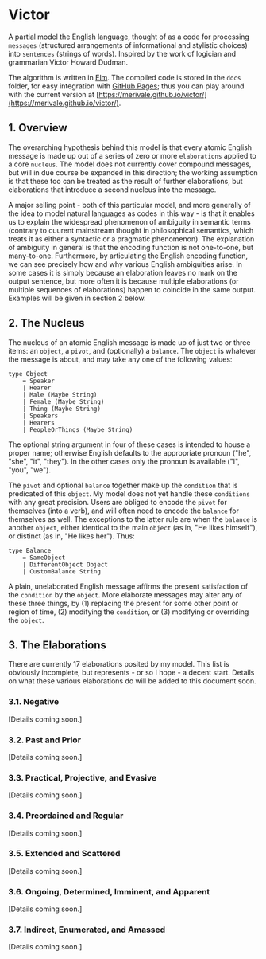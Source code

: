 # Victor

A partial model the English language, thought of as a code for processing `messages` (structured arrangements of informational and stylistic choices) into `sentences` (strings of words). Inspired by the work of logician and grammarian Victor Howard Dudman.

The algorithm is written in [Elm](http://elm-lang.org/). The compiled code is stored in the `docs` folder, for easy integration with [GitHub Pages](https://pages.github.com/); thus you can play around with the current version at [https://merivale.github.io/victor/](https://merivale.github.io/victor/).

## 1. Overview

The overarching hypothesis behind this model is that every atomic English message is made up out of a series of zero or more `elaborations` applied to a core `nucleus`. The model does not currently cover compound messages, but will in due course be expanded in this direction; the working assumption is that these too can be treated as the result of further elaborations, but elaborations that introduce a second nucleus into the message.

A major selling point - both of this particular model, and more generally of the idea to model natural languages as codes in this way - is that it enables us to explain the widespread phenomenon of ambiguity in semantic terms (contrary to cuurent mainstream thought in philosophical semantics, which treats it as either a syntactic or a pragmatic phenomenon). The explanation of ambiguity in general is that the encoding function is not one-to-one, but many-to-one. Furthermore, by articulating the English encoding function, we can see precisely how and why various English ambiguities arise. In some cases it is simply because an elaboration leaves no mark on the output sentence, but more often it is because multiple elaborations (or multiple sequences of elaborations) happen to coincide in the same output. Examples will be given in section 2 below.

## 2. The Nucleus

The nucleus of an atomic English message is made up of just two or three items: an `object`, a `pivot`, and (optionally) a `balance`. The `object` is whatever the message is about, and may take any one of the following values:

    type Object
        = Speaker
        | Hearer
        | Male (Maybe String)
        | Female (Maybe String)
        | Thing (Maybe String)
        | Speakers
        | Hearers
        | PeopleOrThings (Maybe String)

The optional string argument in four of these cases is intended to house a proper name; otherwise English defaults to the appropriate pronoun ("he", "she", "it", "they"). In the other cases only the pronoun is available ("I", "you", "we").

The `pivot` and optional `balance` together make up the `condition` that is predicated of this `object`. My model does not yet handle these `conditions` with any great precision. Users are obliged to encode the `pivot` for themselves (into a verb), and will often need to encode the `balance` for themselves as well. The exceptions to the latter rule are when the `balance` is another `object`, either identical to the main `object` (as in, "He likes himself"), or distinct (as in, "He likes her"). Thus:

    type Balance
        = SameObject
        | DifferentObject Object
        | CustomBalance String

A plain, unelaborated English message affirms the present satisfaction of the `condition` by the `object`. More elaborate messages may alter any of these three things, by (1) replacing the present for some other point or region of time, (2) modifying the `condition`, or (3) modifying or overriding the `object`.

## 3. The Elaborations

There are currently 17 elaborations posited by my model. This list is obviously incomplete, but represents - or so I hope - a decent start. Details on what these various elaborations do will be added to this document soon.

### 3.1. Negative

[Details coming soon.]

### 3.2. Past and Prior

[Details coming soon.]

### 3.3. Practical, Projective, and Evasive

[Details coming soon.]

### 3.4. Preordained and Regular

[Details coming soon.]

### 3.5. Extended and Scattered

[Details coming soon.]

### 3.6. Ongoing, Determined, Imminent, and Apparent

[Details coming soon.]

### 3.7. Indirect, Enumerated, and Amassed

[Details coming soon.]
